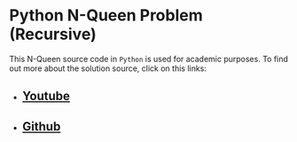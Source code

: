 # Python N-Queen Problem (Recursive) 


This N-Queen source code in ```Python``` is used for academic purposes. To find out more about the solution source, click on this links:
<br>
- ## [Youtube](https://youtu.be/HCeeRuXwaf0) 
- ## [Github](https://github.com/bharath2438/Knight-s_Tour_Python/blob/main/n_queens.py)
